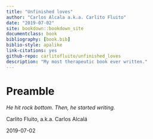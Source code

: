 ```yaml
--- 
title: "Unfinished loves"
author: "Carlos Alcala a.k.a. Carlito Fluito"
date: "2019-07-02"
site: bookdown::bookdown_site
documentclass: book
bibliography: [book.bib]
biblio-style: apalike
link-citations: yes
github-repo: carlitofluito/unfinished_loves
description: "My most therapeutic book ever written."
---
```


# Preamble

*He hit rock bottom. Then, he started writing.*


Carlito Fluito, a.k.a. Carlos Alcalá

2019-07-02
